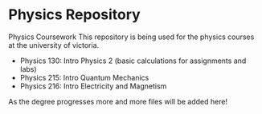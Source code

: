 # Physics Repository
Physics Coursework
This repository is being used for the physics courses at the university of victoria.
* Physics 130: Intro Physics 2 (basic calculations for assignments and labs)
* Physics 215: Intro Quantum Mechanics
* Physics 216: Intro Electricity and Magnetism

As the degree progresses more and more files will be added here!
